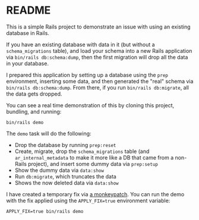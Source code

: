 # README

This is a simple Rails project to demonstrate an issue with using an existing
database in Rails.

If you have an existing database with data in it (but without a
`schema_migrations` table), and load your schema into a new Rails application
via `bin/rails db:schema:dump`, then the first migration will drop all the data
in your database.

I prepared this application by setting up a database using the `prep`
environment, inserting some data, and then generated the "real" schema via
`bin/rails db:schema:dump`. From there, if you run `bin/rails db:migrate`, all
the data gets dropped.

You can see a real time demonstration of this by cloning this project, bundling,
and running:

```
bin/rails demo
```

The `demo` task will do the following:
* Drop the database by running `prep:reset`
* Create, migrate, drop the `schema_migrations` table (and
  `ar_internal_metadata` to make it more like a DB that came from a non-Rails
  project), and insert some dummy data via `prep:setup`
* Show the dummy data via `data:show`
* Run `db:migrate`, which truncates the data
* Shows the now deleted data via `data:show`

I have created a temporary fix via [a monkeypatch](lib/database_tasks_monkeypatch.rb).
You can run the demo with the fix applied using the `APPLY_FIX=true` environment
variable:

```
APPLY_FIX=true bin/rails demo
```
